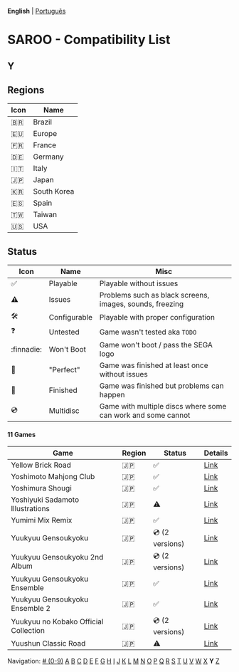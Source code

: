 **English** | [Português](../pt-br/Y.md)

# SAROO - Compatibility List

## Y

## Regions

| Icon     | Name        |
| -------- | ----------- |
| :brazil: | Brazil      |
| :eu:     | Europe      |
| :fr:     | France      |
| :de:     | Germany     |
| :it:     | Italy       |
| :jp:     | Japan       |
| :kr:     | South Korea |
| :es:     | Spain       |
| :taiwan: | Taiwan      |
| :us:     | USA         |

## Status

| Icon                | Name         | Misc                                                         |
| ------------------- | ------------ | ------------------------------------------------------------ |
| :white_check_mark:  | Playable     | Playable without issues                                      |
| :warning:           | Issues       | Problems such as black screens, images, sounds, freezing     |
| :hammer_and_wrench: | Configurable | Playable with proper configuration                           |
| :question:          | Untested     | Game wasn't tested aka `TODO`                                |
| :finnadie:          | Won't Boot   | Game won't boot / pass the SEGA logo                         |
| :100:               | "Perfect"    | Game was finished at least once without issues               |
| :checkered_flag:    | Finished     | Game was finished but problems can happen                    |
| :cd:                | Multidisc    | Game with multiple discs where some can work and some cannot |

#### 11 Games

| Game                                  | Region | Status             | Details                                                      |
| ------------------------------------- | ------ | ------------------ | ------------------------------------------------------------ |
| Yellow Brick Road                     | :jp:   | :white_check_mark: | [Link](../../../Regions/Retails/Japan/T-8109G/01/README.md)  |
| Yoshimoto Mahjong Club                | :jp:   | :white_check_mark: | [Link](../../../Regions/Retails/Japan/T-20403G/01/README.md) |
| Yoshimura Shougi                      | :jp:   | :white_check_mark: | [Link](../../../Regions/Retails/Japan/T-9531G/01/README.md)  |
| Yoshiyuki Sadamoto Illustrations      | :jp:   | :warning:          | [Link](../../../Regions/Retails/Japan/T-35102G/01/README.md) |
| Yumimi Mix Remix                      | :jp:   | :white_check_mark: | [Link](../../../Regions/Retails/Japan/T-4501G/01/README.md)  |
| Yuukyuu Gensoukyoku                   | :jp:   | :cd: (2 versions)  | [Link](../../../Regions/Retails/Japan/T-27804G/01/README.md) |
| Yuukyuu Gensoukyoku 2nd Album         | :jp:   | :cd: (2 versions)  | [Link](../../../Regions/Retails/Japan/T-27807G/01/README.md) |
| Yuukyuu Gensoukyoku Ensemble          | :jp:   | :white_check_mark: | [Link](../../../Regions/Retails/Japan/T-27808G/01/README.md) |
| Yuukyuu Gensoukyoku Ensemble 2        | :jp:   | :white_check_mark: | [Link](../../../Regions/Retails/Japan/T-27809G/01/README.md) |
| Yuukyuu no Kobako Official Collection | :jp:   | :cd: (2 versions)  | [Link](../../../Regions/Retails/Japan/T-27806G/01/README.md) |
| Yuushun Classic Road                  | :jp:   | :warning:          | [Link](../../../Regions/Retails/Japan/T-6009G/01/README.md)  |

Navigation:
[# (0-9)](./09.md) [A](./A.md) [B](./B.md) [C](./C.md) [D](./D.md) [E](./E.md) [F](./F.md) [G](./G.md) [H](./H.md) [I](./I.md) [J](./J.md) [K](./K.md) [L](./L.md) [M](./M.md) [N](./N.md) [O](./O.md) [P](./P.md) [Q](./Q.md) [R](./R.md) [S](./S.md) [T](./T.md) [U](./U.md) [V](./V.md) [W](./W.md) [X](./X.md) **Y** [Z](./Z.md)
